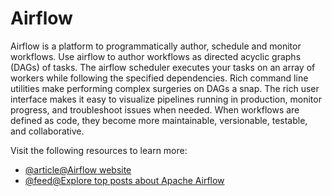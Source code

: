 # Airflow

Airflow is a platform to programmatically author, schedule and monitor workflows. Use airflow to author workflows as directed acyclic graphs (DAGs) of tasks. The airflow scheduler executes your tasks on an array of workers while following the specified dependencies. Rich command line utilities make performing complex surgeries on DAGs a snap. The rich user interface makes it easy to visualize pipelines running in production, monitor progress, and troubleshoot issues when needed. When workflows are defined as code, they become more maintainable, versionable, testable, and collaborative.

Visit the following resources to learn more:

- [@article@Airflow website](https://airflow.apache.org/)
- [@feed@Explore top posts about Apache Airflow](https://app.daily.dev/tags/apache-airflow?ref=roadmapsh)
